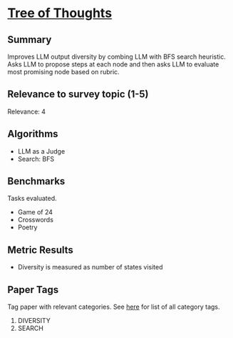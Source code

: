 # [Tree of Thoughts](https://arxiv.org/abs/2305.10601)

## Summary

Improves LLM output diversity by combing LLM with BFS search heuristic. Asks LLM to propose steps at each node and then asks LLM to evaluate most promising node based on rubric.

## Relevance to survey topic (1-5)

Relevance: 4

## Algorithms

- LLM as a Judge
- Search: BFS

## Benchmarks

Tasks evaluated.

- Game of 24
- Crosswords
- Poetry

## Metric Results

- Diversity is measured as number of states visited

## Paper Tags

Tag paper with relevant categories. See [here](https://github.com/Dahoas/QDSyntheticData/blob/main/papers/categories.json) for list of all category tags.

1. DIVERSITY
2. SEARCH
